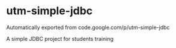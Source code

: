 # utm-simple-jdbc
Automatically exported from code.google.com/p/utm-simple-jdbc

A simple JDBC project for students training
